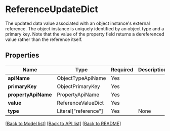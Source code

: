 # ReferenceUpdateDict

The updated data value associated with an object instance's external reference. The object instance
is uniquely identified by an object type and a primary key. Note that the value of the property
field returns a dereferenced value rather than the reference itself.


## Properties
| Name | Type | Required | Description |
| ------------ | ------------- | ------------- | ------------- |
**apiName** | ObjectTypeApiName | Yes |  |
**primaryKey** | ObjectPrimaryKey | Yes |  |
**propertyApiName** | PropertyApiName | Yes |  |
**value** | ReferenceValueDict | Yes |  |
**type** | Literal["reference"] | Yes | None |


[[Back to Model list]](../../../README.md#models-v2-link) [[Back to API list]](../../../README.md#documentation-for-api-endpoints) [[Back to README]](../../../README.md)
